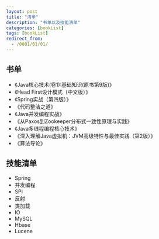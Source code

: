 ```yaml
---
layout: post
title: "清单"
description: "书单以及技能清单"
categories: [bookList]
tags: [bookList]
redirect_from:
  - /0001/01/01/
---
```

## 书单
- 《Java核心技术(卷1):基础知识(原书第9版)》
- 《Head First设计模式（中文版）》
- 《Spring实战（第四版）》
- 《代码整洁之道》
- 《Java并发编程实战》
- 《从Paxos到Zookeeper分布式一致性原理与实践》
- 《Java多线程编程核心技术》
- 《深入理解Java虚拟机：JVM高级特性与最佳实践（第2版）》
- 《算法导论》

## 技能清单
- Spring
- 并发编程
- SPI
- 反射
- 类加载
- IO
- MySQL
- Hbase
- Lucene